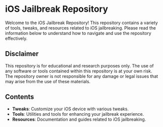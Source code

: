 # iOS Jailbreak Repository

Welcome to the iOS Jailbreak Repository! This repository contains a variety of tools, tweaks, and resources related to iOS jailbreaking. Please read the information below to understand how to navigate and use the repository effectively.

## Disclaimer

This repository is for educational and research purposes only. The use of any software or tools contained within this repository is at your own risk. The repository owner is not responsible for any damage or legal issues that may arise from the use of these materials.

## Contents

- **Tweaks**: Customize your iOS device with various tweaks.
- **Tools**: Utilities and tools for enhancing your jailbreak experience.
- **Resources**: Documentation and guides related to iOS jailbreaking.
